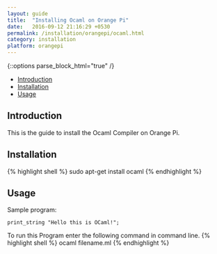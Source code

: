 ```yaml
---
layout: guide
title:  "Installing Ocaml on Orange Pi"
date:   2016-09-12 21:16:29 +0530
permalink: /installation/orangepi/ocaml.html
category: installation
platform: orangepi
---
```


{::options parse_block_html="true" /}

* [Introduction](#introduction)
* [Installation](#installation)
* [Usage](#usage)

<section class="wrapper">



## Introduction

This is the guide to install the Ocaml Compiler on Orange Pi. 

## Installation


{% highlight shell %}
sudo apt-get install ocaml
{% endhighlight %}

## Usage

Sample program:


```
print_string "Hello this is OCaml!";
```

To run this Program enter the following command in command line.
{% highlight shell %}
 ocaml filename.ml
{% endhighlight %}

</section>
